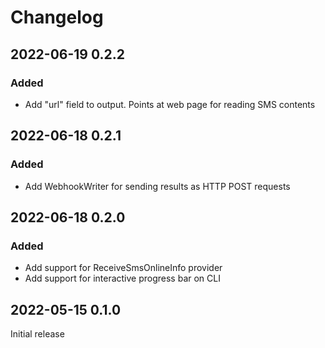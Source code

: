 # Changelog

## 2022-06-19 0.2.2

### Added

- Add "url" field to output. Points at web page for reading SMS contents

## 2022-06-18 0.2.1

### Added

- Add WebhookWriter for sending results as HTTP POST requests

## 2022-06-18 0.2.0

### Added

- Add support for ReceiveSmsOnlineInfo provider
- Add support for interactive progress bar on CLI

## 2022-05-15 0.1.0

Initial release
